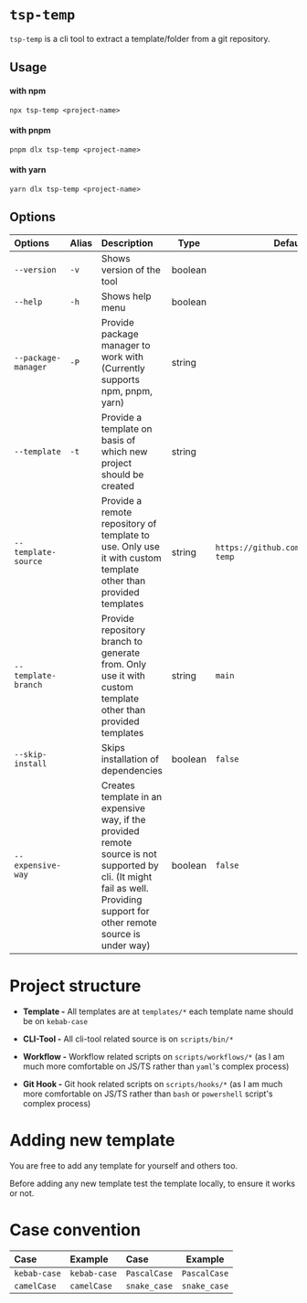# `tsp-temp`

`tsp-temp` is a cli tool to extract a template/folder from a git repository.

## Usage

#### with npm

```
npx tsp-temp <project-name>
```

#### with pnpm

```
pnpm dlx tsp-temp <project-name>
```

#### with yarn

```
yarn dlx tsp-temp <project-name>
```

## Options

| Options             | Alias | Description                                                                                                                                                                  | Type    | Defaut value                                |
| :------------------ | :---- | :--------------------------------------------------------------------------------------------------------------------------------------------------------------------------- | ------- | ------------------------------------------- |
| `--version`         | `-v`  | Shows version of the tool                                                                                                                                                    | boolean |
| `--help`            | `-h`  | Shows help menu                                                                                                                                                              | boolean |
| `--package-manager` | `-P`  | Provide package manager to work with (Currently supports npm, pnpm, yarn)                                                                                                    | string  |
| `--template`        | `-t`  | Provide a template on basis of which new project should be created                                                                                                           | string  |
| `--template-source` |       | Provide a remote repository of template to use. Only use it with custom template other than provided templates                                                               | string  | `https://github.com/nirvikpurkait/tsp-temp` |
| `--template-branch` |       | Provide repository branch to generate from. Only use it with custom template other than provided templates                                                                   | string  | `main`                                      |
| `--skip-install`    |       | Skips installation of dependencies                                                                                                                                           | boolean | `false`                                     |
| `--expensive-way`   |       | Creates template in an expensive way, if the provided remote source is not supported by cli. (It might fail as well. Providing support for other remote source is under way) | boolean | `false`                                     |

# Project structure

- **Template -** All templates are at `templates/*` each template name should be on `kebab-case`

- **CLI-Tool -** All cli-tool related source is on `scripts/bin/*`

- **Workflow -** Workflow related scripts on `scripts/workflows/*` (as I am much more comfortable on JS/TS rather than `yaml`'s complex process)

- **Git Hook -** Git hook related scripts on `scripts/hooks/*` (as I am much more comfortable on JS/TS rather than `bash` or `powershell` script's complex process)

# Adding new template

You are free to add any template for yourself and others too.

Before adding any new template test the template locally, to ensure it works or not.

# Case convention

| Case         | Example      | Case         | Example      |
| :----------- | :----------- | :----------- | ------------ |
| `kebab-case` | `kebab-case` | `PascalCase` | `PascalCase` |
| `camelCase`  | `camelCase`  | `snake_case` | `snake_case` |
